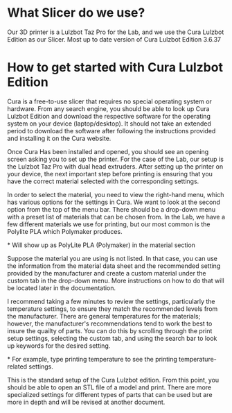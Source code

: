 # What Slicer do we use? 
Our 3D printer is a Lulzbot Taz Pro for the Lab, and we use the Cura Lulzbot Edition as our Slicer. Most up to date version of Cura Lulzbot Edition 3.6.37

# How to get started with Cura Lulzbot Edition 
Cura is a free-to-use slicer that requires no special operating system or hardware. From any search engine, you should be able to look up Cura Lulzbot 
Edition and download the respective software for the operating system on your device (laptop/desktop). It should not take an extended period to download the
software after following the instructions provided and installing it on the Cura website.   

Once Cura Has been installed and opened, you should see an opening screen asking you to set up the printer. For the case of the Lab, our setup is the Lulzbot Taz 
Pro with dual head extruders. After setting up the printer on your device, the next important step before printing is ensuring that you have the correct material 
selected with the corresponding settings. 

In order to select the material, you need to view the right-hand menu, which has various options for the settings in Cura. We want to look 
at the second option from the top of the menu bar. There should be a drop-down menu with a preset list of materials that can be chosen from. In the Lab, we have a few different 
materials we use for printing, but our most common is the Polylite PLA which Polymaker produces.

\* Will show up as PolyLite PLA (Polymaker) in the material section 

Suppose the material you are using is not listed. In that case, you can use the information from the material data sheet 
and the recommended setting provided by the manufacturer and create a custom material under the custom 
tab in the drop-down menu. More instructions on how to do that will be located later in the documentation. 


I recommend taking a few minutes to review the settings, particularly the temperature settings, to ensure they match the recommended 
levels from the manufacturer. There are general temperatures for the materials; however, the manufacturer's recommendations
tend to work the best to insure the quailty of parts. You can do this by scrolling through the print setup settings, selecting the custom tab, and using the search bar to look up keywords for the desired setting. 

\* For example, type printing temperature to see the printing temperature-related settings. 

This is the standard setup of the Cura Lulzbot edition. From this point, you should be able to open an STL file of a model and print. There are more specialized settings for different types of parts that can be used but are more in depth and will be revised at another document. 
